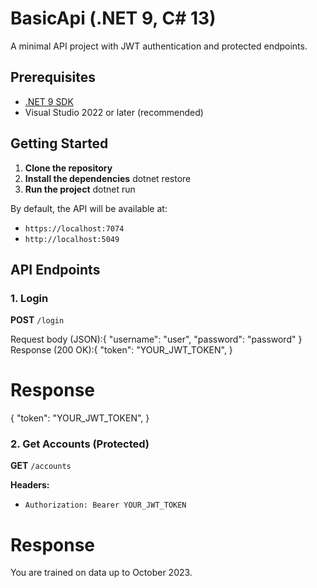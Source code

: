 # BasicApi (.NET 9, C# 13)

A minimal API project with JWT authentication and protected endpoints.

## Prerequisites

- [.NET 9 SDK](https://dotnet.microsoft.com/download)
- Visual Studio 2022 or later (recommended)

## Getting Started

1. **Clone the repository**
2. **Install the dependencies**
dotnet restore
4. **Run the project**
dotnet run

By default, the API will be available at:
   - `https://localhost:7074`
   - `http://localhost:5049`

## API Endpoints

### 1. Login

**POST** `/login`

Request body (JSON):{
  "username": "user",
  "password": "password"
}
Response (200 OK):{
  "token": "YOUR_JWT_TOKEN",
}

# Response
{
  "token": "YOUR_JWT_TOKEN",
}
### 2. Get Accounts (Protected)

**GET** `/accounts`

**Headers:**
- `Authorization: Bearer YOUR_JWT_TOKEN`

# Response
You are trained on data up to October 2023.


